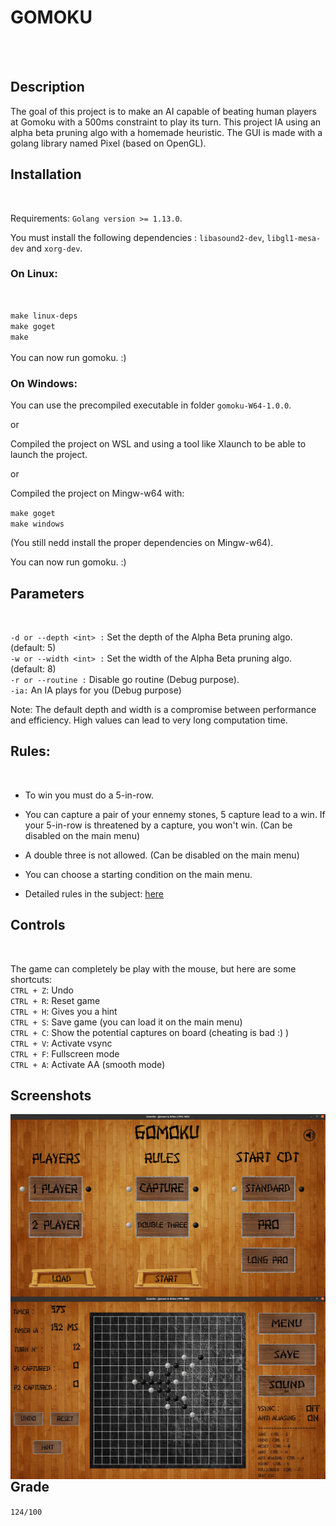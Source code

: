 <h1>GOMOKU</h1><br />
<br />

<h2>Description</h2>
The goal of this project is to make an AI capable of beating human players at Gomoku with a 500ms constraint to play its turn.
This project IA using an alpha beta pruning algo with a homemade heuristic.
The GUI is made with a golang library named Pixel (based on OpenGL).
<br/>

<h2>Installation</h2><br />

Requirements: `Golang version >= 1.13.0`.<br/>

You must install the following dependencies : `libasound2-dev`, `libgl1-mesa-dev` and `xorg-dev`.</br>

<h3>On Linux:</h3><br/>

`make linux-deps`<br/>
`make goget`<br />
`make`<br />
<br />
You can now run gomoku. :)

<h3>On Windows:</h3>

You can use the precompiled executable in folder `gomoku-W64-1.0.0`.

or

Compiled the project on WSL and using a tool like Xlaunch to be able to launch the project.

or 

Compiled the project on Mingw-w64 with:

`make goget`<br/>
`make windows`<br/>

(You still nedd install the proper dependencies on Mingw-w64).<br/>

You can now run gomoku. :)

<h2>Parameters</h2><br />

`-d or --depth <int> :` Set the depth of the Alpha Beta pruning algo. (default: 5)<br/>
`-w or --width <int> :` Set the width of the Alpha Beta pruning algo. (default: 8)<br/>
`-r or --routine :` Disable go routine (Debug purpose).<br/>
`-ia:` An IA plays for you (Debug purpose)<br/>

Note: The default depth and width is a compromise between performance and efficiency. High values can lead to very long computation time.<br/>

<h2>Rules:</h2><br />

- To win you must do a 5-in-row.

- You can capture a pair of your ennemy stones, 5 capture lead to a win. If your 5-in-row is threatened by a capture, you won't win. (Can be disabled on the main menu)<br/>

- A double three is not allowed. (Can be disabled on the main menu)<br/>

- You can choose a starting condition on the main menu.<br/>

- Detailed rules in the subject: [here](./en.subject.pdf)<br/>

<h2>Controls</h2><br />

The game can completely be play with the mouse, but here are some shortcuts:<br/>
`CTRL + Z`: Undo<br/>
`CTRL + R`: Reset game<br/>
`CTRL + H`: Gives you a hint<br/>
`CTRL + S`: Save game (you can load it on the main menu)<br/>
`CTRL + C`: Show the potential captures on board (cheating is bad :) )<br/>
`CTRL + V`: Activate vsync<br/>
`CTRL + F`: Fullscreen mode<br/>
`CTRL + A`: Activate AA (smooth mode)<br/>

<h2>Screenshots</h2>

<img src="screenshots/gomoku_main.png"
     alt="Main menu screenshot"
     style="float: left; margin-right: 10px;" />
<br/>

<img src="screenshots/gomoku_game.png"
     alt="Game screenshot"
     style="float: left; margin-right: 10px;" />
<br/>

<h2>Grade</h2>

`124/100`